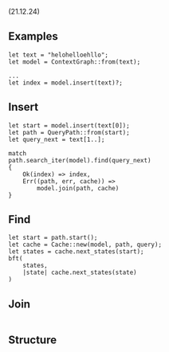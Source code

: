 

(21.12.24)

## Examples

```
let text = "helohelloehllo";
let model = ContextGraph::from(text);

...
let index = model.insert(text)?;
```
## Insert
```
let start = model.insert(text[0]);
let path = QueryPath::from(start);
let query_next = text[1..];

match
path.search_iter(model).find(query_next)
{
    Ok(index) => index,
    Err((path, err, cache)) =>
        model.join(path, cache)
}

```
## Find
```
let start = path.start();
let cache = Cache::new(model, path, query);
let states = cache.next_states(start);
bft(
    states,
    |state| cache.next_states(state)
)
```
## Join
```

```
## Structure

